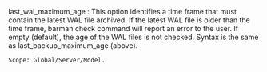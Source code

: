 last_wal_maximum_age
:   This option identifies a time frame that must contain the latest WAL file
    archived.
    If the latest WAL file is older than the time frame, barman check command
    will report an error to the user.
    If empty (default), the age of the WAL files is not checked.
    Syntax is the same as last_backup_maximum_age (above).

    Scope: Global/Server/Model.
